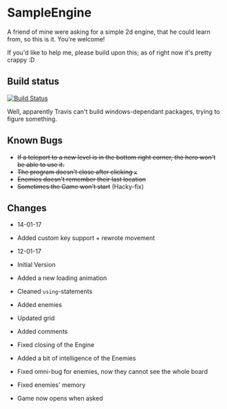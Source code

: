 # SampleEngine
A friend of mine were asking for a simple 2d engine, that he could learn from, so this is it. You're welcome!

If you'd like to help me, please build upon this; as of right now it's pretty crappy :D

## Build status
[![Build Status](https://travis-ci.org/Mobilpadde/SampleEngine.svg?branch=master)](https://travis-ci.org/Mobilpadde/SampleEngine)

Well, apparently Travis can't build windows-dependant packages, trying to figure something.

## Known Bugs
 * ~~If a teleport to a new level is in the bottom right corner, the hero won't be able to use it.~~
 * ~~The program doesn't close after clicking `x`~~
 * ~~Enemies doesn't remember their last location~~
 * ~~Sometimes the Game won't start~~ (Hacky-fix)

## Changes
 * 14-01-17
  * Added custom key support + rewrote movement

 * 12-01-17
  * Initial Version
  * Added a new loading animation
  * Cleaned `using`-statements
  * Added enemies
  * Updated grid
  *	Added comments
  * Fixed closing of the Engine
  * Added a bit of intelligence of the Enemies
  * Fixed omni-bug for enemies, now they cannot see the whole board
  * Fixed enemies' memory
  * Game now opens when asked
